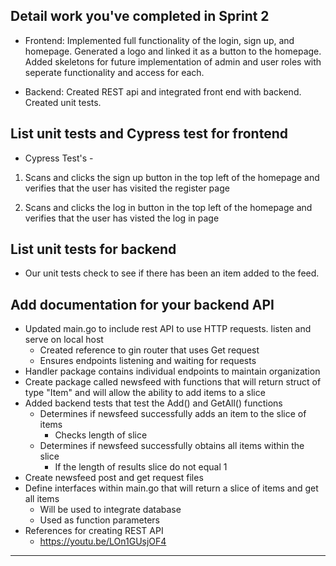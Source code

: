Detail work you've completed in Sprint 2
---
- Frontend: Implemented full functionality of the login, sign up, and homepage. Generated a logo and linked it as a button to the homepage. Added skeletons for future implementation of admin and user roles with seperate functionality and access for each.

- Backend: Created REST api and integrated front end with backend. Created unit tests. 

List unit tests and Cypress test for frontend
---
- Cypress Test's - 

1. Scans and clicks the sign up button in the top left of the homepage and verifies that the user has visited the register page

2. Scans and clicks the log in button in the top left of the homepage and verifies that the user has visted the log in page


List unit tests for backend
---
- Our unit tests check to see if there has been an item added to the feed.


Add documentation for your backend API
---

- Updated main.go to include rest API to use HTTP requests. listen and serve on local host
    - Created reference to gin router that uses Get request
    - Ensures endpoints listening and waiting for requests
- Handler package contains individual endpoints to maintain organization
- Create package called newsfeed with functions that will return struct of type "Item" and will allow the ability to add items to a slice
- Added backend tests that test the Add() and GetAll() functions
    - Determines if newsfeed successfully adds an item to the slice of items
        - Checks length of slice
    - Determines if newsfeed successfully obtains all items within the slice
        - If the length of results slice do not equal 1
- Create newsfeed post and get request files
- Define interfaces within main.go that will return a slice of items and get all items
    - Will be used to integrate database
    - Used as function parameters
- References for creating REST API
    - https://youtu.be/LOn1GUsjOF4

---